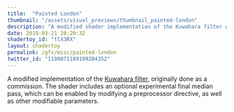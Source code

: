 ```yaml
---
title:  "Painted London"
thumbnail: "/assets/visual_previews/thumbnail_painted-london"
description: "A modified shader implementation of the Kuwahara filter with some subtle motion."
date: 2019-03-21 20:20:32
shadertoy_id: "tlX3RX" 
layout: shadertoy
permalink: /gfx/misc/painted-london
twitter_id: "1109071189199204352"
---
```

A modified implementation of the [Kuwahara filter](https://en.wikipedia.org/wiki/Kuwahara_filter), originally done as a commission. The shader includes an optional experimental final median pass, which can be enabled by modifying a preprocessor directive, as well as other modifiable parameters.
